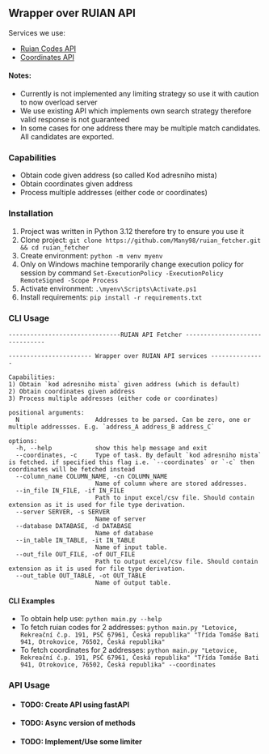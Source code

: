 ## Wrapper over RUIAN API

Services we use:
- [Ruian Codes API](https://vdp.cuzk.cz/vdp/ruian)
- [Coordinates API](https://ags.cuzk.cz/arcgis/rest/services/RUIAN/Vyhledavaci_sluzba_nad_daty_RUIAN/MapServer/exts/GeocodeSOE/findAddressCandidates)

#### Notes:
- Currently is not implemented any limiting strategy so use it with caution to now overload server
- We use existing API which implements own search strategy therefore valid response is not guaranteed
- In some cases for one address there may be multiple match candidates. All candidates are exported.

### Capabilities

- Obtain code given address (so called Kod adresniho mista)
- Obtain coordinates given address
- Process multiple addresses (either code or coordinates)

### Installation

1. Project was written in Python 3.12 therefore try to ensure you use it
2. Clone project: ```git clone https://github.com/Many98/ruian_fetcher.git && cd ruian_fetcher```
3. Create environment: `python -m venv myenv`
4. Only on Windows machine temporarily  change execution policy for session by command `Set-ExecutionPolicy -ExecutionPolicy RemoteSigned -Scope Process`
5. Activate environment: `.\myenv\Scripts\Activate.ps1`
6. Install requirements: `pip install -r requirements.txt`


### CLI Usage
```
-------------------------------RUIAN API Fetcher -------------------------------

----------------------- Wrapper over RUIAN API services ---------------

Capabilities:
1) Obtain `kod adresniho mista` given address (which is default)
2) Obtain coordinates given address
3) Process multiple addresses (either code or coordinates)

positional arguments:
  N                     Addresses to be parsed. Can be zero, one or multiple addressses. E.g. `address_A address_B address_C`

options:
  -h, --help            show this help message and exit
  --coordinates, -c     Type of task. By default `kod adresniho mista` is fetched. if specified this flag i.e. `--coordinates` or `-c` then coordinates will be fetched instead
  --column_name COLUMN_NAME, -cn COLUMN_NAME
                        Name of column where are stored addresses.
  --in_file IN_FILE, -if IN_FILE
                        Path to input excel/csv file. Should contain extension as it is used for file type derivation.
  --server SERVER, -s SERVER
                        Name of server
  --database DATABASE, -d DATABASE
                        Name of database
  --in_table IN_TABLE, -it IN_TABLE
                        Name of input table.
  --out_file OUT_FILE, -of OUT_FILE
                        Path to output excel/csv file. Should contain extension as it is used for file type derivation.
  --out_table OUT_TABLE, -ot OUT_TABLE
                        Name of output table.
```
#### CLI Examples

- To obtain help use: ```python main.py --help```
- To fetch ruian codes for 2 addresses: ```python main.py "Letovice, Rekreační č.p. 191, PSČ 67961, Česká republika" "Třída Tomáše Bati 941, Otrokovice, 76502, Česká republika"```
- To fetch coordinates for 2 addresses: ```python main.py "Letovice, Rekreační č.p. 191, PSČ 67961, Česká republika" "Třída Tomáše Bati 941, Otrokovice, 76502, Česká republika" --coordinates```

### API Usage
- #### TODO: Create API using fastAPI
- #### TODO: Async version of methods
- #### TODO: Implement/Use some limiter
